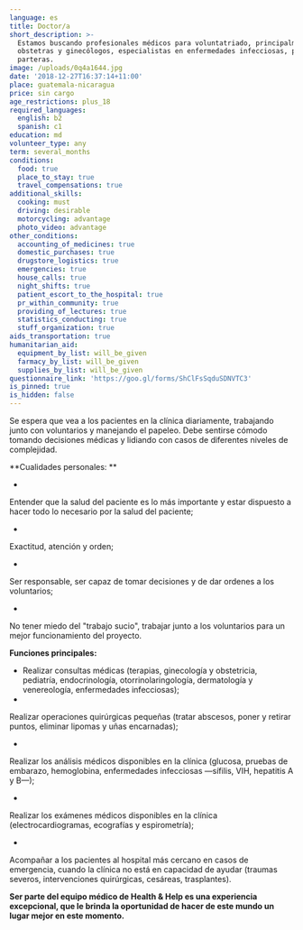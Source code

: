 ```yaml
---
language: es
title: Doctor/a
short_description: >-
  Estamos buscando profesionales médicos para voluntatriado, principalmente
  obstetras y ginecólogos, especialistas en enfermedades infecciosas, pediatras,
  parteras.
image: /uploads/0q4a1644.jpg
date: '2018-12-27T16:37:14+11:00'
place: guatemala-nicaragua
price: sin cargo
age_restrictions: plus_18
required_languages:
  english: b2
  spanish: c1
education: md
volunteer_type: any
term: several_months
conditions:
  food: true
  place_to_stay: true
  travel_compensations: true
additional_skills:
  cooking: must
  driving: desirable
  motorcycling: advantage
  photo_video: advantage
other_conditions:
  accounting_of_medicines: true
  domestic_purchases: true
  drugstore_logistics: true
  emergencies: true
  house_calls: true
  night_shifts: true
  patient_escort_to_the_hospital: true
  pr_within_community: true
  providing_of_lectures: true
  statistics_conducting: true
  stuff_organization: true
aids_transportation: true
humanitarian_aid:
  equipment_by_list: will_be_given
  farmacy_by_list: will_be_given
  supplies_by_list: will_be_given
questionnaire_link: 'https://goo.gl/forms/ShClFsSqduSDNVTC3'
is_pinned: true
is_hidden: false
---
```

Se espera que vea a los pacientes en la clínica diariamente, trabajando junto con voluntarios y manejando el papeleo. Debe sentirse cómodo tomando decisiones médicas y lidiando con casos de diferentes niveles de complejidad.

**Cualidades personales:
**

* 

Entender que la salud del paciente es lo más importante y estar dispuesto a hacer todo lo necesario por la salud del paciente;

* 

Exactitud, atención y orden;

* 

Ser responsable, ser capaz de tomar decisiones y de dar ordenes a los voluntarios;

* 

No tener miedo del "trabajo sucio", trabajar junto a los voluntarios para un mejor funcionamiento del proyecto.

**Funciones principales:**

* Realizar consultas médicas (terapias, ginecología y obstetricia, pediatría, endocrinología, otorrinolaringología, dermatología y venereología, enfermedades infecciosas);
* 

Realizar operaciones quirúrgicas pequeñas (tratar abscesos, poner y retirar puntos, eliminar lipomas y uñas encarnadas);

* 

Realizar los análisis médicos disponibles en la clínica (glucosa, pruebas de embarazo, hemoglobina, enfermedades infecciosas —sífilis, VIH, hepatitis A y B—);

* 

Realizar los exámenes médicos disponibles en la clínica (electrocardiogramas, ecografías y espirometría);

* 

Acompañar a los pacientes al hospital más cercano en casos de emergencia, cuando la clínica no está en capacidad de ayudar (traumas severos, intervenciones quirúrgicas, cesáreas, trasplantes).

**Ser parte del equipo médico de Health & Help es una experiencia excepcional, que le brinda la oportunidad de hacer de este mundo un lugar mejor en este momento.**
